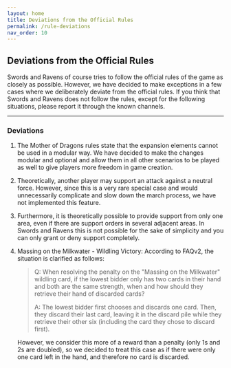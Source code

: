 ```yaml
---
layout: home
title: Deviations from the Official Rules
permalink: /rule-deviations
nav_order: 10
---
```


## Deviations from the Official Rules

Swords and Ravens of course tries to follow the official rules of the game as closely as possible.
However, we have decided to make exceptions in a few cases where we deliberately deviate from the official rules.
If you think that Swords and Ravens does not follow the rules, except for the following situations, please report it through the known channels.

---

### Deviations
1. The Mother of Dragons rules state that the expansion elements cannot be used in a modular way.
We have decided to make the changes modular and optional and allow them in all other scenarios to be played as well to give players more freedom in game creation.
2. Theoretically, another player may support an attack against a neutral force.
However, since this is a very rare special case and would unnecessarily complicate and slow down the march process, we have not implemented this feature.
3. Furthermore, it is theoretically possible to provide support from only one area, even if there are support orders in several adjacent areas.
In Swords and Ravens this is not possible for the sake of simplicity and you can only grant or deny support completely.
4. Massing on the Milkwater - Wildling Victory:
   According to FAQv2, the situation is clarified as follows:
   
   >Q: When resolving the penalty on the "Massing on the Milkwater" wildling card, if the lowest bidder only has two cards in their hand and both are the same strength,
   >when and how should they retrieve their hand of discarded cards?
   >
   >A: The lowest bidder first chooses and discards one card. Then, they discard their last card,
   >leaving it in the discard pile while they retrieve their other six (including the card they chose to discard first).
   
   However, we consider this more of a reward than a penalty (only 1s and 2s are doubled), so we decided to treat this case as if there were only one card left in the hand, and therefore no card is discarded.
